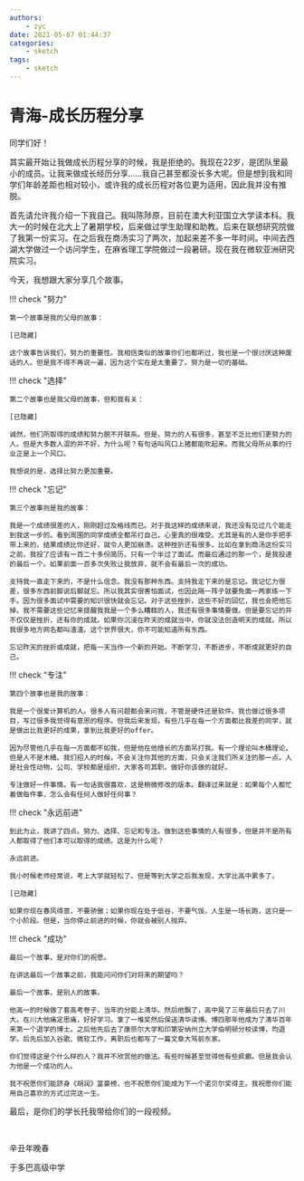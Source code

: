 ```yaml
---
authors:
    - zyc
date: 2021-05-07 01:44:37
categories:
    - sketch
tags:
    - sketch
---
```


# 青海-成长历程分享

同学们好！

其实最开始让我做成长历程分享的时候，我是拒绝的。我现在22岁，是团队里最小的成员。让我来做成长经历分享……我自己甚至都没长多大呢。但是想到我和同学们年龄差距也相对较小，或许我的成长历程对各位更为适用，因此我并没有推脱。

首先请允许我介绍一下我自己。我叫陈陟原，目前在澳大利亚国立大学读本科。我大一的时候在北大上了暑期学校，后来做过学生助理和助教。后来在联想研究院做了我第一份实习。在之后我在商汤实习了两次，加起来差不多一年时间。中间去西湖大学做过一个访问学生，在麻省理工学院做过一段暑研。现在我在微软亚洲研究院实习。

今天，我想跟大家分享几个故事。

!!! check "努力"

    第一个故事是我的父母的故事：

    [已隐藏]

    这个故事告诉我们，努力的重要性。我相信类似的故事你们也都听过，我也是一个很讨厌这种废话的人。但是我不得不再说一遍，因为这个实在是太重要了。努力是一切的基础。

!!! check "选择"

    第二个故事也是我父母的故事，但和我有关：

    [已隐藏]

    诚然，他们所取得的成绩和努力脱不开联系。但是，努力的人有很多，甚至不乏比他们更努力的人。但是大多数人混的并不好，为什么呢？有句话叫风口上猪都能吹起来。而我父母所从事的行业正是上一个风口。

    我想说的是，选择比努力更加重要。

!!! check "忘记"

    第三个故事则是我的故事：

    我是一个成绩很差的人，刚刚超过及格线而已。对于我这样的成绩来说，我还没有见过几个能走到我这一步的。看到周围的同学成绩全都吊打自己，心里真的很难受。尤其是有的人是你手把手带上来的，结果成绩比你还好，就令人更加崩溃。这种挫折还有很多。比如在拿到商汤这份实习之前，我投了应该有一百二十多份简历。只有一个半过了面试。而最后通过的那一个，是我投递的最后一个。如果前面一百多次失败让我放弃，就不会有最后一次的成功。

    支持我一直走下来的，不是什么信念。我没有那种东西。支持我走下来的是忘记。我记忆力很差，很多东西前脚说后脚就忘。所以我其实很害怕面试，也因此隔一阵子就要免面一两家练一下手。因为很多面试中需要的知识很快就会忘记。对于这些挫折，这些不好的回忆，我也会把他忘掉。我不需要这些记忆来提醒我我是一个多么糟糕的人，我还有很多事情要做。但是要忘记的并不仅仅是挫折，还有你的成就。如果你沉浸在昨天的成就当中，你就没法创造明天的成就。所以我很多地方网名都叫渣渣。这个世界很大，你不可能知道所有东西。

    忘记昨天的挫折或成就，把每一天当作一个新的开始。不断学习，不断进步，不断成就更好的自己。

!!! check "专注"

    第四个故事也是我的故事：

    我是一个很爱计算机的人。很多人有问题都会来问我，不管是硬件还是软件。我也做过很多项目，写过很多我觉得有意思的程序。但我后来发现，有些几乎在每一个方面都比我差的同学，就是做出比我更好的成果，拿到比我更好的offer。

    因为尽管他几乎在每一方面都不如我，但是他在他擅长的方面吊打我。有一个理论叫木桶理论，但是人不是木桶。我们招人的时候，不会关注你其他的方面，只会关注我们所关注的那一点。人是社会性动物，公司、学校都是组织，大家各司其职。做好你该做的就好。

    专注做好一件事情。有一句话我很喜欢，这是稍微修改的版本。翻译过来就是：如果每个人都忙着做每件事，怎么会有任何人做好任何事？

!!! check "永远前进"

    到此为止，我讲了四点。努力、选择、忘记和专注。做到这些事情的人有很多，但是并不是所有人都取得了他们本可以取得的成绩。这是为什么呢？

    永远前进。

    我小时候老师经常说，考上大学就轻松了。但是等到大学之后我发现，大学比高中累多了。
    
    [已隐藏]

    如果你现在春风得意，不要骄傲；如果你现在处于低谷，不要气馁。人生是一场长跑，这只是一个小阶段。但是，当你停止前进的时候，你就会被别人抛弃。

!!! check "成功"

    最后一个故事，是对你们的祝愿。

    在讲这最后一个故事之前，我能问问你们对将来的期望吗？

    最后一个故事，是别人的故事。

    他高一的时候做了套高考卷子，当年的分能上清华。然后他飘了，高中晃了三年最后只去了川大。在川大他痛定思痛，好好学习。拿了一堆奖然后保送清华读博。博四那年他成为了清华百年来第一个退学的博士。之后他先后去了康奈尔大学和印第安纳州立大学伯明顿分校读博，均退学。后先后加入谷歌、微软工作，离职后也都写了一篇文章大骂前东家。

    你们觉得这是个什么样的人？我并不欣赏他的做法。有些时候甚至觉得他有些疯癫。但是我会认为他是一个成功的人。

    我不祝愿你们能跻身《胡润》富豪榜，也不祝愿你们能成为下一个诺贝尔奖得主。我祝愿你们能用自己喜欢的方式过完这一生。

最后，是你们的学长托我带给你们的一段视频。

<br>

辛丑年晚春

于多巴高级中学
